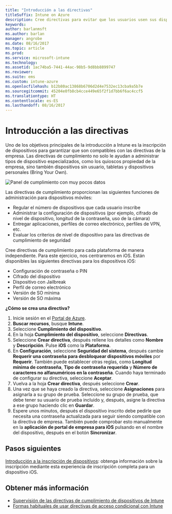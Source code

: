 ```yaml
---
title: "Introducción a las directivas"
titleSuffix: Intune on Azure
description: Cree directivas para evitar que los usuarios usen sus dispositivos de forma no autorizada.
keywords: 
author: barlanmsft
ms.author: barlan
manager: angrobe
ms.date: 08/16/2017
ms.topic: article
ms.prod: 
ms.service: microsoft-intune
ms.technology: 
ms.assetid: 1ac74ba5-7441-44ac-98b5-9d8bb8899747
ms.reviewer: 
ms.suite: ems
ms.custom: intune-azure
ms.openlocfilehash: b12b80ac13868b6706d2d4e7532ec13cba9a5b7e
ms.sourcegitcommit: 45204e0fb8cb4cce449e65f2f1d7bb6f6ac4ccf5
ms.translationtype: HT
ms.contentlocale: es-ES
ms.lasthandoff: 08/16/2017
---
```

# <a name="get-started-with-policies"></a>Introducción a las directivas

Uno de los objetivos principales de la introducción a Intune es la inscripción de dispositivos para garantizar que son compatibles con las directivas de la empresa. Las directivas de cumplimiento no solo le ayudan a administrar tipos de dispositivo especializados, como los quioscos propiedad de la empresa, sino también dispositivos sin usuario, tabletas y dispositivos personales (Bring Your Own).

![Panel de cumplimiento con muy pocos datos](/intune/media/generic-compliance-dashboard.png)

Las directivas de cumplimiento proporcionan las siguientes funciones de administración para dispositivos móviles:

* Regular el número de dispositivos que cada usuario inscribe
* Administrar la configuración de dispositivos (por ejemplo, cifrado de nivel de dispositivo, longitud de la contraseña, uso de la cámara)
* Entregar aplicaciones, perfiles de correo electrónico, perfiles de VPN, etc.
* Evaluar los criterios de nivel de dispositivo para las directivas de cumplimiento de seguridad

Cree directivas de cumplimiento para cada plataforma de manera independiente. Para este ejercicio, nos centraremos en iOS. Están disponibles las siguientes directivas para los dispositivos iOS:

* Configuración de contraseña o PIN
* Cifrado del dispositivo
* Dispositivo con Jailbreak
* Perfil de correo electrónico
* Versión de SO mínima
* Versión de SO máxima

__¿Cómo se crea una directiva?__

1. Inicie sesión en el [Portal de Azure](https://portal.azure.com).
2. **Buscar recursos**, busque **Intune**.
3. Seleccione **Cumplimiento del dispositivo**.
4. En la hoja **Cumplimiento del dispositivo**, seleccione **Directivas**.
5. Seleccione **Crear directiva**, después rellene los detalles como **Nombre** y **Descripción**. Pulse **iOS** como la **Plataforma**.
6. En **Configuración**, seleccione **Seguridad del sistema**, después cambie **Requerir una contraseña para desbloquear dispositivos móviles** por **Requerir**. También puede establecer otras reglas, como **Longitud mínima de contraseña**, **Tipo de contraseña requerida** y **Número de caracteres no alfanuméricos en la contraseña**. Cuando haya terminado de configurar su directiva, seleccione **Aceptar**.
7. Vuelva a la hoja **Crear directiva**, después seleccione **Crear**.
8. Una vez que se haya creado la directiva, seleccione **Asignaciones** para asignarla a su grupo de prueba. Seleccione su grupo de prueba, que debe tener su usuario de prueba incluido y, después, asigne la directiva a ese grupo haciendo clic en **Guardar**.
9. Espere unos minutos, después el dispositivo inscrito debe pedirle que necesita una contraseña actualizada para seguir siendo compatible con la directiva de empresa. También puede comprobar esto manualmente en la **aplicación de portal de empresa para iOS** pulsando en el nombre del dispositivo, después en el botón **Sincronizar**.

## <a name="next-steps"></a>Pasos siguientes

[Introducción a la inscripción de dispositivos](get-started-enroll.md): obtenga información sobre la inscripción mediante esta experiencia de inscripción completa para un dispositivo iOS.

## <a name="learn-more"></a>Obtener más información

* [Supervisión de las directivas de cumplimiento de dispositivos de Intune](compliance-policy-monitor.md)
* [Formas habituales de usar directivas de acceso condicional con Intune](conditional-access-intune-common-ways-use.md)
